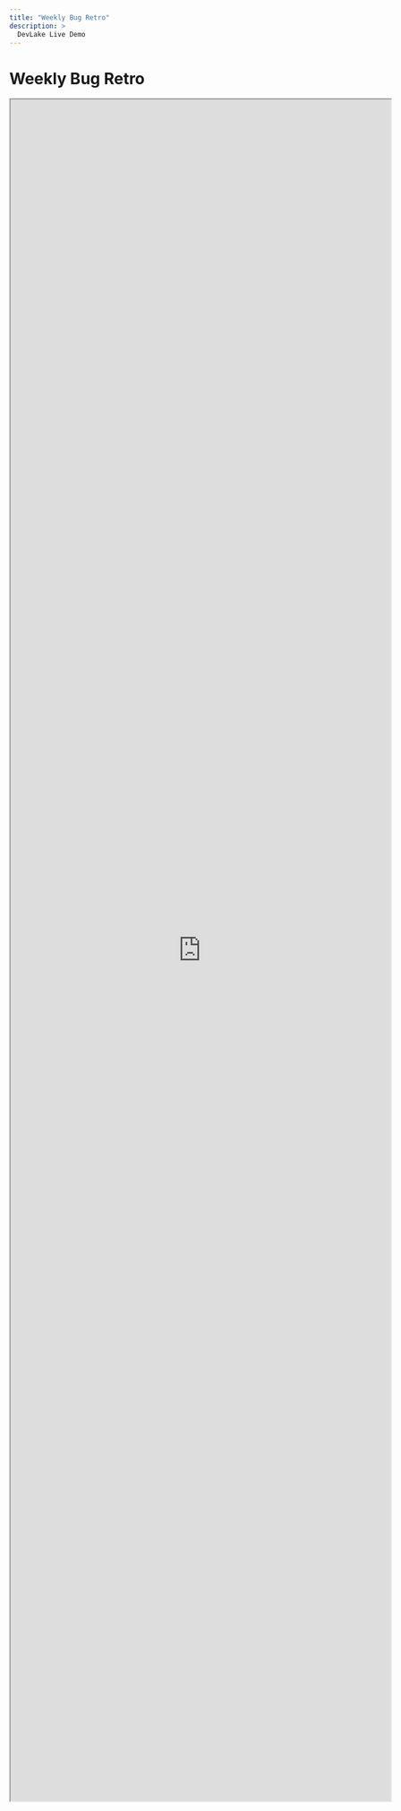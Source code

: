 ```yaml
---
title: "Weekly Bug Retro"
description: >
  DevLake Live Demo
---
```


# Weekly Bug Retro
<iframe src="https://grafana-lake.demo.devlake.io/d/-5EKA5w7k/weekly-bug-retro?orgId=1&from=now-6M&to=now" width="135%" height="3040px"></iframe>
